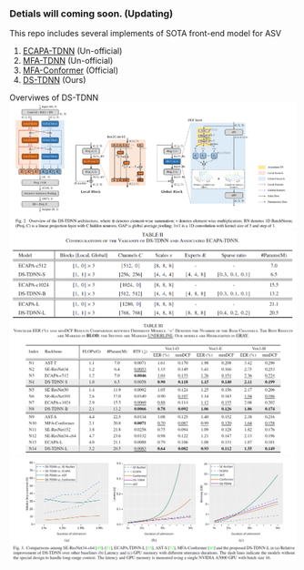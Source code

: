 ### Detials will coming soon. (Updating)
This repo includes several implements of SOTA front-end model for ASV
1. [ECAPA-TDNN](https://arxiv.org/pdf/2005.07143.pdf) (Un-official) 
2. [MFA-TDNN](https://arxiv.org/pdf/2202.01624.pdf) (Un-official)
3. [MFA-Conformer](https://github.com/zyzisyz/mfa_conformer) (Official)
4. [DS-TDNN](https://arxiv.org/pdf/2303.11020v2.pdf) (Ours)

Overviwes of DS-TDNN
![](/Figs/arch.png)
![](/Figs/Configs.png)
![](/Figs/VoxEER.png)
![](/Figs/SITW.png)
